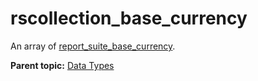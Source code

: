# rscollection\_base\_currency

An array of [report\_suite\_base\_currency](r_report_suite_base_currency.md#).

**Parent topic:** [Data Types](../data_types/c_datatypes.md)

